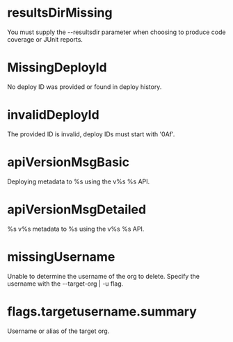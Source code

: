# resultsDirMissing

You must supply the --resultsdir parameter when choosing to produce code coverage or JUnit reports.

# MissingDeployId

No deploy ID was provided or found in deploy history.

# invalidDeployId

The provided ID is invalid, deploy IDs must start with '0Af'.

# apiVersionMsgBasic

Deploying metadata to %s using the v%s %s API.

# apiVersionMsgDetailed

%s v%s metadata to %s using the v%s %s API.

# missingUsername

Unable to determine the username of the org to delete. Specify the username with the --target-org | -u flag.

# flags.targetusername.summary

Username or alias of the target org.
